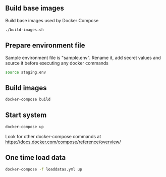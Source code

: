 ## Build base images
Build base images used by Docker Compose

```bash
./build-images.sh
```


## Prepare environment file

Sample environment file is "sample.env". Rename it, add secret values and source it before executing any docker commands

```bash
source staging.env
```

## Build images

```bash
docker-compose build
```

## Start system

```bash
docker-compose up
```
Look for other docker-compose commands at https://docs.docker.com/compose/reference/overview/


## One time load data

```bash
docker-compose -f loaddatas.yml up
```

